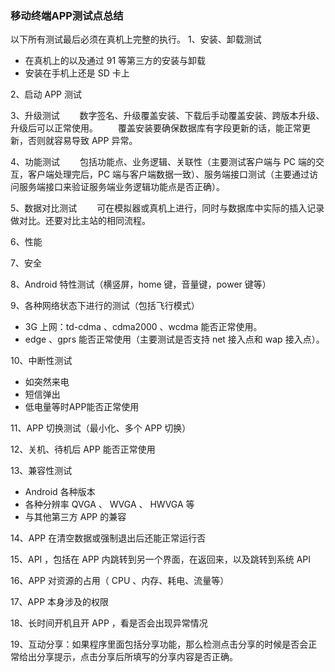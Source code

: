 ### 移动终端APP测试点总结

以下所有测试最后必须在真机上完整的执行。
1、安装、卸载测试

- 在真机上的以及通过 91 等第三方的安装与卸载
- 安装在手机上还是 SD 卡上

2、启动 APP 测试

3、升级测试
　　数字签名、升级覆盖安装、下载后手动覆盖安装、跨版本升级、升级后可以正常使用。
　　覆盖安装要确保数据库有字段更新的话，能正常更新，否则就容易导致 APP 异常。

4、功能测试
　　包括功能点、业务逻辑、关联性（主要测试客户端与 PC 端的交互，客户端处理完后，PC 端与客户端数据一致）、服务端接口测试（主要通过访问服务端接口来验证服务端业务逻辑功能点是否正确）。

5、数据对比测试
　　可在模拟器或真机上进行，同时与数据库中实际的插入记录做对比。还要对比主站的相同流程。

6、性能

7、安全

8、Android 特性测试（横竖屏，home 键，音量键，power 键等）

9、各种网络状态下进行的测试（包括飞行模式）
- 3G 上网：td-cdma 、cdma2000 、wcdma 能否正常使用。
- edge 、gprs 能否正常使用（主要测试是否支持 net 接入点和 wap 接入点）。

10、中断性测试
- 如突然来电
- 短信弹出
- 低电量等时APP能否正常使用

11、APP 切换测试（最小化、多个 APP 切换）

12、关机、待机后 APP 能否正常使用

13、兼容性测试
- Android 各种版本
- 各种分辨率 QVGA 、 WVGA 、 HWVGA 等
- 与其他第三方 APP 的兼容

14、APP 在清空数据或强制退出后还能正常运行否

15、API ，包括在 APP 内跳转到另一个界面，在返回来，以及跳转到系统 API

16、APP 对资源的占用（ CPU 、内存、耗电、流量等）

17、APP 本身涉及的权限

18、长时间开机且开 APP ，看是否会出现异常情况

19、互动分享：如果程序里面包括分享功能，那么检测点击分享的时候是否会正常给出分享提示，点击分享后所填写的分享内容是否正确。
